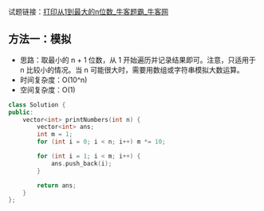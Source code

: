 试题链接：[打印从1到最大的n位数_牛客题霸_牛客网](https://www.nowcoder.com/practice/4436c93e568c48f6b28ff436173b997f?tpId=265&tqId=39279&ru=/exam/oj)

## 方法一：模拟

- 思路：取最小的 n + 1 位数，从 1 开始遍历并记录结果即可。注意，只适用于 n 比较小的情况。当 n 可能很大时，需要用数组或字符串模拟大数运算。
- 时间复杂度：O(10^n)
- 空间复杂度：O(1)

```cpp
class Solution {
public:
    vector<int> printNumbers(int n) {
        vector<int> ans;
        int m = 1;
        for (int i = 0; i < n; i++) m *= 10;

        for (int i = 1; i < m; i++) {
            ans.push_back(i);
        }

        return ans;
    }
};
```
